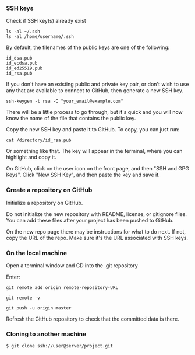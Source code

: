 ### SSH keys

Check if SSH key(s) already exist

    ls -al ~/.ssh
    ls -al /home/username/.ssh
    
By default, the filenames of the public keys are one of the following:

    id_dsa.pub
    id_ecdsa.pub
    id_ed25519.pub
    id_rsa.pub

If you don't have an existing public and private key pair, or don't wish to use any that are available to connect to GitHub, then generate a new SSH key.

    ssh-keygen -t rsa -C "your_email@example.com"
    
There will be a little process to go through, but it's quick and you will now know the name of the file that contains the public key.

Copy the new SSH key and paste it to GitHub. To copy, you can just run:

    cat /directory/id_rsa.pub
    
Or something like that. The key will appear in the terminal, where you can highlight and copy it.

On GitHub, click on the user icon on the front page, and then "SSH and GPG Keys". Click "New SSH Key", and then paste the key and save it.

### Create a repository on GitHub

Initialize a repository on GitHub.

Do not initialize the new repository with README, license, or gitignore files. You can add these files after your project has been pushed to GitHub.

On the new repo page there may be instructions for what to do next. If not, copy the URL of the repo. Make sure it's the URL associated with SSH keys.

### On the local machine

Open a terminal window and CD into the .git repository

Enter:

    git remote add origin remote-repository-URL

    git remote -v
    
    git push -u origin master
    
Refresh the GitHub repository to check that the committed data is there.

### Cloning to another machine

    $ git clone ssh://user@server/project.git
